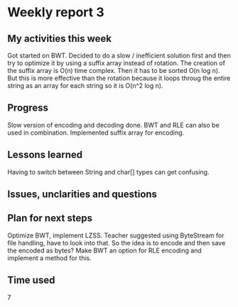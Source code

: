 # Weekly report 3

## My activities this week
Got started on BWT. Decided to do a slow / inefficient solution first and then try to optimize it by using a suffix array instead of rotation. The creation of the suffix array is O(n) time complex. Then it has to be sorted O(n log n). But this is more effective than the rotation because it loops throug the entire string as an array for each string so it is O(n^2 log n).

## Progress
Slow version of encoding and decoding done. BWT and RLE can also be used in combination.
Implemented suffix array for encoding.

## Lessons learned
Having to switch between String and char[] types can get confusing.

## Issues, unclarities and questions

## Plan for next steps
Optimize BWT, implement LZSS.
Teacher suggested using ByteStream for file handling, have to look into that. So the idea is to encode and then save the encoded as bytes?
Make BWT an option for RLE encoding and implement a method for this.

## Time used
7